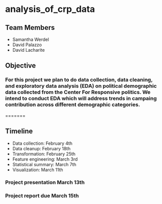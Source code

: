# analysis_of_crp_data


## Team Members
* Samantha Werdel
* David Palazzo
* David Lacharite

## Objective
### For this project we plan to do data collection, data cleaning, and exploratory data analysis (EDA) on political demographic data collected from the Center For Responsive politics. We intend to conduct EDA which will address trends in campaing contribution across different demographic categories.
=======
## Timeline

- Data collection: February 4th 
- Data cleanup: February 18th
- Transformation: February 25th
- Feature engineering: March 3rd
- Statistical summary: March 7th
- Visualization: March 11th

### Project presentation March 13th
### Project report due March 15th 

